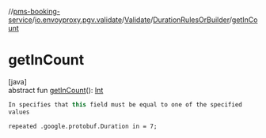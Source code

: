 //[pms-booking-service](../../../../index.md)/[io.envoyproxy.pgv.validate](../../index.md)/[Validate](../index.md)/[DurationRulesOrBuilder](index.md)/[getInCount](get-in-count.md)

# getInCount

[java]\
abstract fun [getInCount](get-in-count.md)(): [Int](https://kotlinlang.org/api/core/kotlin-stdlib/kotlin/-int/index.html)

```kotlin
In specifies that this field must be equal to one of the specified
values

```
`repeated .google.protobuf.Duration in = 7;`